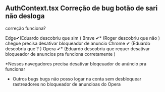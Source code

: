 ## AuthContext.tsx  Correção de bug botão de sari não desloga

correção funciona?

Edge✔(Eduardo descobriu que sim )
Brave ✔* (Roger descobriu que não ) chegue precisa desativar bloqueador de anuncio
Chrome ✔ (Eduardo descobriu que ? )
Opera  ✔* (Eduardo descobriu que requer desativar 
bloqueador de anuncios pra funciona corretamente )

*Nesses navegadores precisa  desativar bloqeuador de anúncio pra funcionar


- Outros bugs 
bugs não posso logar na conta sem desbloquear rastreadores no bloqueador de anuncioas do Opera
